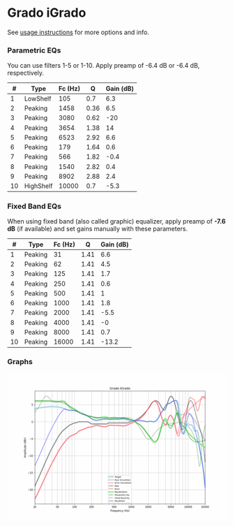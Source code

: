 # Grado iGrado
See [usage instructions](https://github.com/jaakkopasanen/AutoEq#usage) for more options and info.

### Parametric EQs
You can use filters 1-5 or 1-10. Apply preamp of -6.4 dB or -6.4 dB, respectively.

|   # | Type      |   Fc (Hz) |    Q |   Gain (dB) |
|-----|-----------|-----------|------|-------------|
|   1 | LowShelf  |       105 | 0.7  |         6.3 |
|   2 | Peaking   |      1458 | 0.36 |         6.5 |
|   3 | Peaking   |      3080 | 0.62 |       -20   |
|   4 | Peaking   |      3654 | 1.38 |        14   |
|   5 | Peaking   |      6523 | 2.92 |         6.6 |
|   6 | Peaking   |       179 | 1.64 |         0.6 |
|   7 | Peaking   |       566 | 1.82 |        -0.4 |
|   8 | Peaking   |      1540 | 2.82 |         0.4 |
|   9 | Peaking   |      8902 | 2.88 |         2.4 |
|  10 | HighShelf |     10000 | 0.7  |        -5.3 |

### Fixed Band EQs
When using fixed band (also called graphic) equalizer, apply preamp of **-7.6 dB** (if available) and set gains manually with these parameters.

|   # | Type    |   Fc (Hz) |    Q |   Gain (dB) |
|-----|---------|-----------|------|-------------|
|   1 | Peaking |        31 | 1.41 |         6.6 |
|   2 | Peaking |        62 | 1.41 |         4.5 |
|   3 | Peaking |       125 | 1.41 |         1.7 |
|   4 | Peaking |       250 | 1.41 |         0.6 |
|   5 | Peaking |       500 | 1.41 |         1   |
|   6 | Peaking |      1000 | 1.41 |         1.8 |
|   7 | Peaking |      2000 | 1.41 |        -5.5 |
|   8 | Peaking |      4000 | 1.41 |        -0   |
|   9 | Peaking |      8000 | 1.41 |         0.7 |
|  10 | Peaking |     16000 | 1.41 |       -13.2 |

### Graphs
![](./Grado%20iGrado.png)
